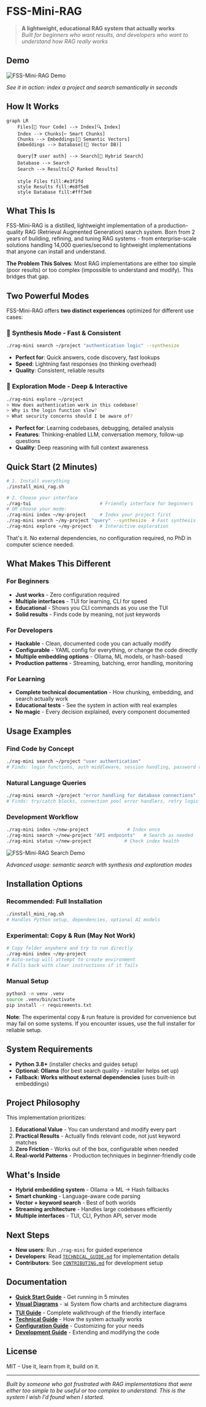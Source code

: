 # FSS-Mini-RAG

> **A lightweight, educational RAG system that actually works**  
> *Built for beginners who want results, and developers who want to understand how RAG really works*

## Demo

![FSS-Mini-RAG Demo](recordings/fss-mini-rag-demo-20250812_161410.gif)

*See it in action: index a project and search semantically in seconds*

## How It Works

```mermaid
graph LR
    Files[📁 Your Code] --> Index[🔍 Index]
    Index --> Chunks[✂️ Smart Chunks]
    Chunks --> Embeddings[🧠 Semantic Vectors]
    Embeddings --> Database[(💾 Vector DB)]
    
    Query[❓ user auth] --> Search[🎯 Hybrid Search]
    Database --> Search
    Search --> Results[📋 Ranked Results]
    
    style Files fill:#e3f2fd
    style Results fill:#e8f5e8
    style Database fill:#fff3e0
```

## What This Is

FSS-Mini-RAG is a distilled, lightweight implementation of a production-quality RAG (Retrieval Augmented Generation) search system. Born from 2 years of building, refining, and tuning RAG systems - from enterprise-scale solutions handling 14,000 queries/second to lightweight implementations that anyone can install and understand.

**The Problem This Solves**: Most RAG implementations are either too simple (poor results) or too complex (impossible to understand and modify). This bridges that gap.

## Two Powerful Modes

FSS-Mini-RAG offers **two distinct experiences** optimized for different use cases:

### 🚀 **Synthesis Mode** - Fast & Consistent
```bash
./rag-mini search ~/project "authentication logic" --synthesize
```
- **Perfect for**: Quick answers, code discovery, fast lookups
- **Speed**: Lightning fast responses (no thinking overhead)
- **Quality**: Consistent, reliable results

### 🧠 **Exploration Mode** - Deep & Interactive  
```bash
./rag-mini explore ~/project
> How does authentication work in this codebase?
> Why is the login function slow?
> What security concerns should I be aware of?
```
- **Perfect for**: Learning codebases, debugging, detailed analysis
- **Features**: Thinking-enabled LLM, conversation memory, follow-up questions
- **Quality**: Deep reasoning with full context awareness

## Quick Start (2 Minutes)

```bash
# 1. Install everything
./install_mini_rag.sh

# 2. Choose your interface
./rag-tui                         # Friendly interface for beginners
# OR choose your mode:
./rag-mini index ~/my-project     # Index your project first
./rag-mini search ~/my-project "query" --synthesize  # Fast synthesis
./rag-mini explore ~/my-project   # Interactive exploration
```

That's it. No external dependencies, no configuration required, no PhD in computer science needed.

## What Makes This Different

### For Beginners
- **Just works** - Zero configuration required
- **Multiple interfaces** - TUI for learning, CLI for speed
- **Educational** - Shows you CLI commands as you use the TUI
- **Solid results** - Finds code by meaning, not just keywords

### For Developers
- **Hackable** - Clean, documented code you can actually modify
- **Configurable** - YAML config for everything, or change the code directly
- **Multiple embedding options** - Ollama, ML models, or hash-based
- **Production patterns** - Streaming, batching, error handling, monitoring

### For Learning
- **Complete technical documentation** - How chunking, embedding, and search actually work
- **Educational tests** - See the system in action with real examples
- **No magic** - Every decision explained, every component documented

## Usage Examples

### Find Code by Concept
```bash
./rag-mini search ~/project "user authentication"
# Finds: login functions, auth middleware, session handling, password validation
```

### Natural Language Queries  
```bash
./rag-mini search ~/project "error handling for database connections"
# Finds: try/catch blocks, connection pool error handlers, retry logic
```

### Development Workflow
```bash
./rag-mini index ~/new-project              # Index once
./rag-mini search ~/new-project "API endpoints"   # Search as needed
./rag-mini status ~/new-project            # Check index health
```

![FSS-Mini-RAG Search Demo](recordings/fss-mini-rag-demo-20250812_160725.gif)

*Advanced usage: semantic search with synthesis and exploration modes*

## Installation Options

### Recommended: Full Installation
```bash
./install_mini_rag.sh
# Handles Python setup, dependencies, optional AI models
```

### Experimental: Copy & Run (May Not Work)
```bash
# Copy folder anywhere and try to run directly
./rag-mini index ~/my-project
# Auto-setup will attempt to create environment
# Falls back with clear instructions if it fails
```

### Manual Setup
```bash
python3 -m venv .venv
source .venv/bin/activate
pip install -r requirements.txt
```

**Note**: The experimental copy & run feature is provided for convenience but may fail on some systems. If you encounter issues, use the full installer for reliable setup.

## System Requirements

- **Python 3.8+** (installer checks and guides setup)
- **Optional: Ollama** (for best search quality - installer helps set up)
- **Fallback: Works without external dependencies** (uses built-in embeddings)

## Project Philosophy

This implementation prioritizes:

1. **Educational Value** - You can understand and modify every part
2. **Practical Results** - Actually finds relevant code, not just keyword matches  
3. **Zero Friction** - Works out of the box, configurable when needed
4. **Real-world Patterns** - Production techniques in beginner-friendly code

## What's Inside

- **Hybrid embedding system** - Ollama → ML → Hash fallbacks
- **Smart chunking** - Language-aware code parsing 
- **Vector + keyword search** - Best of both worlds
- **Streaming architecture** - Handles large codebases efficiently
- **Multiple interfaces** - TUI, CLI, Python API, server mode

## Next Steps

- **New users**: Run `./rag-mini` for guided experience
- **Developers**: Read [`TECHNICAL_GUIDE.md`](docs/TECHNICAL_GUIDE.md) for implementation details
- **Contributors**: See [`CONTRIBUTING.md`](CONTRIBUTING.md) for development setup

## Documentation

- **[Quick Start Guide](docs/QUICK_START.md)** - Get running in 5 minutes
- **[Visual Diagrams](docs/DIAGRAMS.md)** - 📊 System flow charts and architecture diagrams
- **[TUI Guide](docs/TUI_GUIDE.md)** - Complete walkthrough of the friendly interface  
- **[Technical Guide](docs/TECHNICAL_GUIDE.md)** - How the system actually works
- **[Configuration Guide](docs/CONFIGURATION.md)** - Customizing for your needs
- **[Development Guide](docs/DEVELOPMENT.md)** - Extending and modifying the code

## License

MIT - Use it, learn from it, build on it.

---

*Built by someone who got frustrated with RAG implementations that were either too simple to be useful or too complex to understand. This is the system I wish I'd found when I started.*